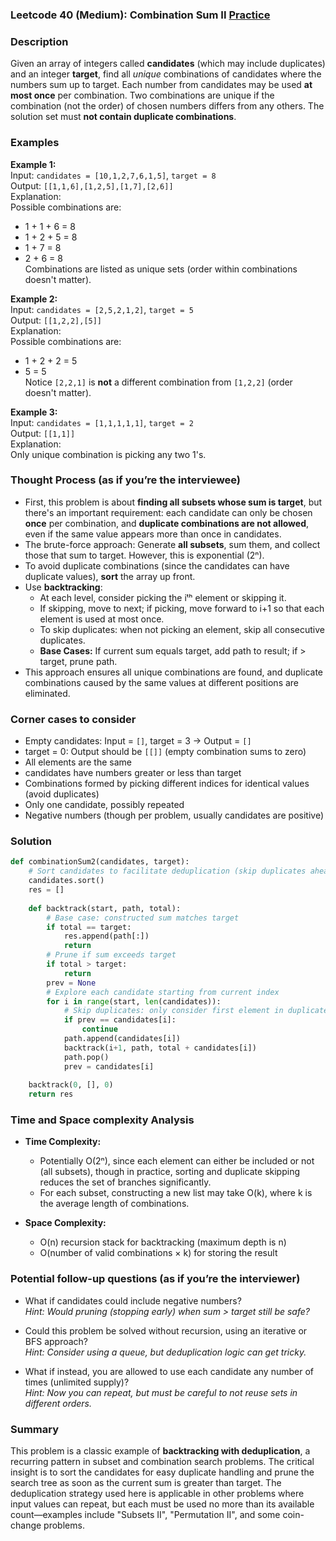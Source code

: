 ### Leetcode 40 (Medium): Combination Sum II [Practice](https://leetcode.com/problems/combination-sum-ii)

### Description  
Given an array of integers called **candidates** (which may include duplicates) and an integer **target**, find all *unique* combinations of candidates where the numbers sum up to target. Each number from candidates may be used **at most once** per combination. Two combinations are unique if the combination (not the order) of chosen numbers differs from any others. The solution set must **not contain duplicate combinations**.

### Examples  

**Example 1:**  
Input: `candidates = [10,1,2,7,6,1,5]`, `target = 8`  
Output: `[[1,1,6],[1,2,5],[1,7],[2,6]]`  
Explanation:  
Possible combinations are:
- 1 + 1 + 6 = 8
- 1 + 2 + 5 = 8
- 1 + 7 = 8
- 2 + 6 = 8  
Combinations are listed as unique sets (order within combinations doesn't matter).

**Example 2:**  
Input: `candidates = [2,5,2,1,2]`, `target = 5`  
Output: `[[1,2,2],[5]]`  
Explanation:  
Possible combinations are:
- 1 + 2 + 2 = 5
- 5 = 5  
Notice `[2,2,1]` is **not** a different combination from `[1,2,2]` (order doesn't matter).

**Example 3:**  
Input: `candidates = [1,1,1,1,1]`, `target = 2`  
Output: `[[1,1]]`  
Explanation:  
Only unique combination is picking any two 1's.

### Thought Process (as if you’re the interviewee)  

- First, this problem is about **finding all subsets whose sum is target**, but there's an important requirement: each candidate can only be chosen **once** per combination, and **duplicate combinations are not allowed**, even if the same value appears more than once in candidates.  
- The brute-force approach: Generate **all subsets**, sum them, and collect those that sum to target. However, this is exponential (2ⁿ).
- To avoid duplicate combinations (since the candidates can have duplicate values), **sort** the array up front.  
- Use **backtracking**:
  - At each level, consider picking the iᵗʰ element or skipping it.
  - If skipping, move to next; if picking, move forward to i+1 so that each element is used at most once.
  - To skip duplicates: when not picking an element, skip all consecutive duplicates.
  - **Base Cases:** If current sum equals target, add path to result; if > target, prune path.  
- This approach ensures all unique combinations are found, and duplicate combinations caused by the same values at different positions are eliminated.

### Corner cases to consider  
- Empty candidates: Input = `[]`, target = 3 → Output = `[]`
- target = 0: Output should be `[[]]` (empty combination sums to zero)
- All elements are the same
- candidates have numbers greater or less than target
- Combinations formed by picking different indices for identical values (avoid duplicates)
- Only one candidate, possibly repeated  
- Negative numbers (though per problem, usually candidates are positive)

### Solution

```python
def combinationSum2(candidates, target):
    # Sort candidates to facilitate deduplication (skip duplicates ahead)
    candidates.sort()
    res = []
    
    def backtrack(start, path, total):
        # Base case: constructed sum matches target
        if total == target:
            res.append(path[:])
            return
        # Prune if sum exceeds target
        if total > target:
            return
        prev = None
        # Explore each candidate starting from current index
        for i in range(start, len(candidates)):
            # Skip duplicates: only consider first element in duplicate run at each level
            if prev == candidates[i]:
                continue
            path.append(candidates[i])
            backtrack(i+1, path, total + candidates[i])
            path.pop()
            prev = candidates[i]
    
    backtrack(0, [], 0)
    return res
```

### Time and Space complexity Analysis  

- **Time Complexity:**  
  - Potentially O(2ⁿ), since each element can either be included or not (all subsets), though in practice, sorting and duplicate skipping reduces the set of branches significantly.
  - For each subset, constructing a new list may take O(k), where k is the average length of combinations.

- **Space Complexity:**  
  - O(n) recursion stack for backtracking (maximum depth is n)
  - O(number of valid combinations × k) for storing the result

### Potential follow-up questions (as if you’re the interviewer)  

- What if candidates could include negative numbers?  
  *Hint: Would pruning (stopping early) when sum > target still be safe?*

- Could this problem be solved without recursion, using an iterative or BFS approach?  
  *Hint: Consider using a queue, but deduplication logic can get tricky.*

- What if instead, you are allowed to use each candidate any number of times (unlimited supply)?  
  *Hint: Now you can repeat, but must be careful to not reuse sets in different orders.*

### Summary
This problem is a classic example of **backtracking with deduplication**, a recurring pattern in subset and combination search problems. The critical insight is to sort the candidates for easy duplicate handling and prune the search tree as soon as the current sum is greater than target. The deduplication strategy used here is applicable in other problems where input values can repeat, but each must be used no more than its available count—examples include "Subsets II", "Permutation II", and some coin-change problems.